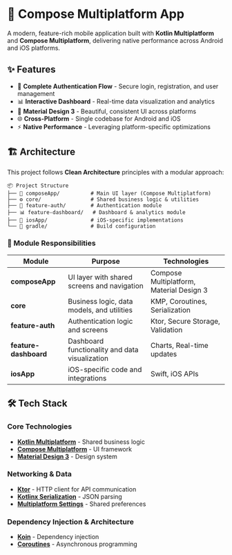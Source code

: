 # 🚀 Compose Multiplatform App

A modern, feature-rich mobile application built with **Kotlin Multiplatform** and **Compose Multiplatform**, delivering native performance across Android and iOS platforms.

## ✨ Features

- 🔐 **Complete Authentication Flow** - Secure login, registration, and user management
- 📊 **Interactive Dashboard** - Real-time data visualization and analytics
- 🎨 **Material Design 3** - Beautiful, consistent UI across platforms
- 🌐 **Cross-Platform** - Single codebase for Android and iOS
- ⚡ **Native Performance** - Leveraging platform-specific optimizations

## 🏗️ Architecture

This project follows **Clean Architecture** principles with a modular approach:

```
📦 Project Structure
├── 🎨 composeApp/          # Main UI layer (Compose Multiplatform)
├── ⚙️ core/                # Shared business logic & utilities
├── 🔐 feature-auth/        # Authentication module
├── 📊 feature-dashboard/   # Dashboard & analytics module
├── 📱 iosApp/              # iOS-specific implementations
└── 🔧 gradle/              # Build configuration
```

### 🎯 Module Responsibilities

| Module | Purpose | Technologies |
|--------|---------|-------------|
| **composeApp** | UI layer with shared screens and navigation | Compose Multiplatform, Material Design 3 |
| **core** | Business logic, data models, and utilities | KMP, Coroutines, Serialization |
| **feature-auth** | Authentication logic and screens | Ktor, Secure Storage, Validation |
| **feature-dashboard** | Dashboard functionality and data visualization | Charts, Real-time updates |
| **iosApp** | iOS-specific code and integrations | Swift, iOS APIs |

## 🛠️ Tech Stack

### **Core Technologies**
- **[Kotlin Multiplatform](https://kotlinlang.org/multiplatform/)** - Shared business logic
- **[Compose Multiplatform](https://www.jetbrains.com/compose-multiplatform/)** - UI framework
- **[Material Design 3](https://m3.material.io/)** - Design system

### **Networking & Data**
- **[Ktor](https://ktor.io/)** - HTTP client for API communication
- **[Kotlinx Serialization](https://github.com/Kotlin/kotlinx.serialization)** - JSON parsing
- **[Multiplatform Settings](https://github.com/russhwolf/multiplatform-settings)** - Shared preferences

### **Dependency Injection & Architecture**
- **[Koin](https://insert-koin.io/)** - Dependency injection
- **[Coroutines](https://kotlinlang.org/docs/coroutines-overview.html)** - Asynchronous programming
